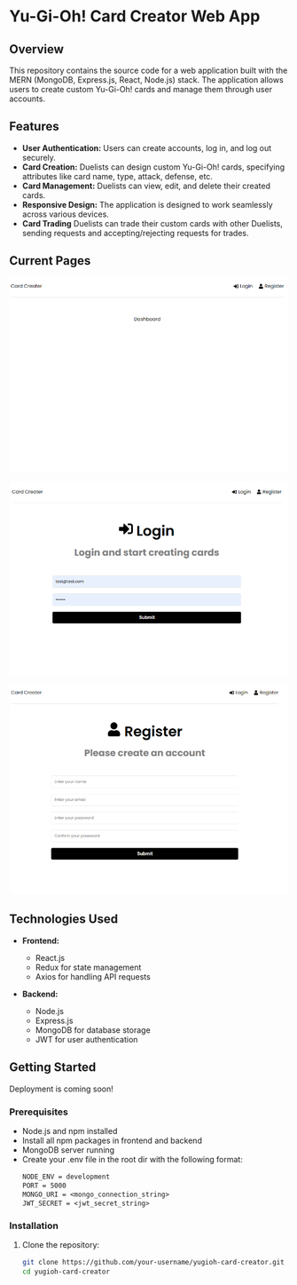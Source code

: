 # Yu-Gi-Oh! Card Creator Web App

## Overview

This repository contains the source code for a web application built with the MERN (MongoDB, Express.js, React, Node.js) stack. The application allows users to create custom Yu-Gi-Oh! cards and manage them through user accounts.

## Features

- **User Authentication:** Users can create accounts, log in, and log out securely.
- **Card Creation:** Duelists can design custom Yu-Gi-Oh! cards, specifying attributes like card name, type, attack, defense, etc.
- **Card Management:** Duelists can view, edit, and delete their created cards.
- **Responsive Design:** The application is designed to work seamlessly across various devices.
- **Card Trading** Duelists can trade their custom cards with other Duelists, sending requests and accepting/rejecting requests for trades.

## Current Pages
![The Dashboard of the Web App.](/images/Dashboard.png "Current Dashboard Page.")

![The Login page of the Web App.](/images/Login.png "Current Login Page.")

![The Register page of the Web App.](/images/Register.png "Current Register Page.")

## Technologies Used

- **Frontend:**
  - React.js
  - Redux for state management
  - Axios for handling API requests

- **Backend:**
  - Node.js
  - Express.js
  - MongoDB for database storage
  - JWT for user authentication

## Getting Started
Deployment is coming soon!
### Prerequisites

- Node.js and npm installed
- Install all npm packages in frontend and backend
- MongoDB server running
- Create your .env file in the root dir with the following format:
    ```
    NODE_ENV = development
    PORT = 5000
    MONGO_URI = <mongo_connection_string>
    JWT_SECRET = <jwt_secret_string>
    ```

### Installation

1. Clone the repository:

   ```bash
   git clone https://github.com/your-username/yugioh-card-creator.git
   cd yugioh-card-creator
